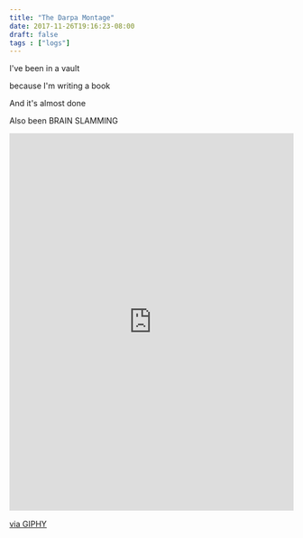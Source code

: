 ```yaml
---
title: "The Darpa Montage"
date: 2017-11-26T19:16:23-08:00
draft: false
tags : ["logs"]
---
```



I've been in a vault

because I'm writing a book

And it's almost done


Also been BRAIN SLAMMING

<div style="width:100%;height:0;padding-bottom:133%;position:relative;"><iframe src="https://giphy.com/embed/xT0xeM90RcXPkaseKA" width="100%" height="100%" style="position:absolute" frameBorder="0" class="giphy-embed" allowFullScreen></iframe></div><p><a href="https://giphy.com/gifs/poliwat-xT0xeM90RcXPkaseKA">via GIPHY</a></p>
